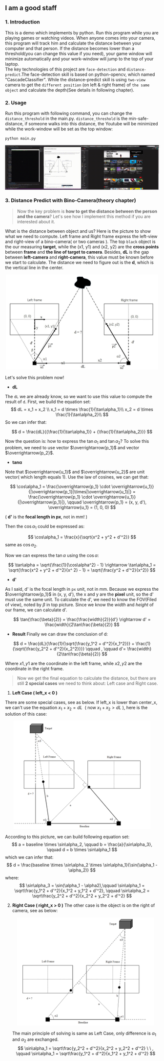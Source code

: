 

## I am a good staff

### 1. Introduction
This is a demo which implements by python. Run this program while you are playing games or watching videos. When anyone comes into your camera, this program will track him and calculate the distance between your computer and that person. If the distance becomes lower than a threshold(you can change this value if you need), your game window will minimize automatically and your work-window will jump to the top of your laptop.<br>
The key technologies of this project are `face-detection` and `distance-predict`.The face-detection skill is based on python-opencv, which named "CascadeClassifier". While the distance-predict skill is using `two-view` camera to get the `different position` (on left & right frame) of `the same object` and calculate the depth(See details in following chapter).

### 2. Usage
Run this program with following command, you can change the `distance_threshold` in the main.py. `distance_threshold` is the min-safe-distance, if someone walks into this distance, the Youtube will be minimized while the work-window will be set as the top window:

```python
python main.py
```

<div align=center><img src="assets/example.gif"></div>

 

### 3. Distance Predict with Bino-Camera(theory chapter)

> Now the key problem is **how to get the distance between the person and the camera**? Let's see how I implement this method if you are interested about it.

What is the distance between object and us? Here is the picture to show what we need to compute. Left frame and Right frame express the left-view and right-view of a bino-camera( or two cameras ). The top `black` object is the our measuring **target**, while the (x1, y1) and (x2, y2) are the **cross points** between **frame** and **the line of target to camera**. Besides, **dL** is the gap between **left-camera** and **right-camera**, this value must be known before we start to calculate. The distance we need to figure out is the **d**, which is the vertical line in the center.

<div align=center><img src="assets/distance_predict_image.jpg" width=500></div>

Let's solve this problem now!

* **dL**

The `dL` we are already know, so we want to use this value to compute the result of `d`. First, we build the equation set:
$$
dL = x_1 + x_2 \\
x_1 = d \times \frac{1}{\tan\alpha_1}\\
x_2 = d \times \frac{1}{\tan\alpha_2}\\
$$
So we can infer that:

$$
d = \frac{dL}{{\frac{1}{\tan\alpha_1}} + {\frac{1}{\tan\alpha_2}}}
$$

Now the question is: how to express the $\tan\alpha_1$ and $\tan\alpha_2$? To solve this problem, we need to use vector $\overrightarrow{p_1}$ and vector $\overrightarrow{p_2}$.

* **tanα**

Note that $\overrightarrow{u_1}$ and $\overrightarrow{u_2}$ are unit vector( which length equals 1). Use the law of cosines, we can get that: 

$$
\cos\alpha_1 = \frac{\overrightarrow{p_1} \cdot \overrightarrow{u_1}}{|\overrightarrow{p_1}|\times|\overrightarrow{u_1}|} = \frac{\overrightarrow{p_1} \cdot \overrightarrow{u_1}}{|\overrightarrow{p_1}|}, \qquad \overrightarrow{p_1} = (x, y, d'), \overrightarrow{u_1} = (1, 0, 0)
$$

( **d'** is the **focal length in px**, not in mm! )

Then the $\cos\alpha_1$ could be expressed as: 

$$
\cos\alpha_1 = \frac{x}{\sqrt{x^2 + y^2 + d'^2}}
$$
same as $\cos\alpha_2$.

Now we can express the $\tan\alpha$ using the $\cos\alpha$:

$$
\tan\alpha = \sqrt{\frac{1}{\cos\alpha^2} - 1} \rightarrow \tan\alpha_1 = \sqrt{\frac{x^2 + y^2 + d'^2}{x^ 2} - 1} = \sqrt{\frac{y^2 + d'^2}{x^2}}
$$

* **d'**

As I said, d' is the focal length in `px` unit, not in mm. Because we express the $\overrightarrow{p_1}$ in (x, y, d'), the x and y are the **pixel** unit, so the d' must use the same unit. To calculate the d', we need to know the FOV(Filed of view), noted by $\beta$ in top picture. Since we know the *width* and *height* of our frame, we can calculate d'.

$$
\tan{\frac{\beta}{2}} = \frac{\frac{width}{2}}{d'} \rightarrow d' = \frac{width}{2\tan\frac{\beta}{2}}
$$

* **Result**
Finally we can draw the conclusion of d:

$$
d = \frac{dL}{\frac{1}{\sqrt{\frac{y_1^2 + d'^2}{x_1^2}}} + \frac{1}{\sqrt{\frac{y_2^2 + d'^2}{x_2^2}}}} \qquad , \qquad d'= \frac{width}{2\tan\frac{\beta}{2}}
$$

Where $x1, y1$ are the coordinate in the left frame, while $x2, y2$ are the coordinate in the right frame.

> Now we get the final equation to calculate the distance, but there are still **2 special cases** we need to think about: Left case and Right case.

1. **Left Case ( left_x < 0 )**

There are some special cases, see as below. If left_x is lower than center_x, we can't use the equation $x_1 + x_2 = dL$ &nbsp;( now $x_1 + x_2 > dL$ ), here is the solution of this case:

<div align=center><img src="assets/special case1.png" width=450></div>

According to this picture, we can build following equation set:
$$
a = baseline \times \sin\alpha_2, \qquad b = \frac{a}{\sin\alpha_3}, \qquad d = b \times \sin\alpha_1
$$
which we can infer that:
$$
d = \frac{baseline \times \sin\alpha_2 \times \sin\alpha_1}{\sin(\alpha_1 - \alpha_2)}
$$
where:
$$
\sin\alpha_3 = \sin(\alpha_1 - \alpha2),\qquad \sin\alpha_1 = \sqrt\frac{y_1^2 + d'^2}{x_1^2 + y_1^2 + d'^2}, \qquad  \sin\alpha_2 = \sqrt\frac{y_2^2 + d'^2}{x_2^2 + y_2^2 + d'^2}
$$

2. **Right Case ( right_x > 0 )**
   The other case is the object is on the right of camera, see as below:
   
   <div align=center><img src="assets/special case2.png" width=450></div>
   
   The main principle of solving is same as Left Case, only difference is $\alpha_1$ and $\alpha_2$ are exchanged.
$$
\sin\alpha_1 = \sqrt\frac{y_2^2 + d'^2}{x_2^2 + y_2^2 + d'^2} \ \ , \qquad  \sin\alpha_1 = \sqrt\frac{y_1^2 + d'^2}{x_1^2 + y_1^2 + d'^2}
$$
